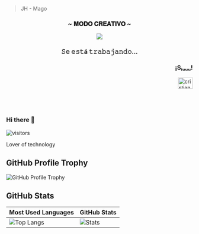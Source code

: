 <!-- ( comentarios _-_ )  -->

> JH - Mago  

<h3 align="center" >~ 𝐌𝐎𝐃𝐎 𝐂𝐑𝐄𝐀𝐓𝐈𝐕𝐎 ~</h3>

<p align="center"><img src="https://i.postimg.cc/pTqbVLSR/Herman-para-que-la-copia-xd.gif"></p>              
<h3 align="center" > 𝚂𝚎 𝚎𝚜𝚝á 𝚝𝚛𝚊𝚋𝚊𝚓𝚊𝚗𝚍𝚘... </h3>

<h3 align="right">¡Sᵢᵤᵤᵤ!</h3>
<a href="https://instagram.com/cristiano" target="blank"><img align="right" src="https://raw.githubusercontent.com/rahuldkjain/github-profile-readme-generator/master/src/images/icons/Social/instagram.svg" alt="cristiano" height="30" width="40" /></a>  
</p>



<br/> </p> <br> <br> <!-- ( Salto de Linea )  --> <br> 

### Hi there 👋
 ![visitors](https://page-views.glitch.me/badge?page_id=Joel-Huillca)
 
 Lover of technology

## GitHub Profile Trophy
![GitHub Profile Trophy](https://github-profile-trophy.vercel.app/?username=Joel-Huillca&theme=darkhub&margin-w=45)

## GitHub Stats
| Most Used Languages | GitHub Stats |
| ------------------- | ------------ |
| ![Top Langs](https://github-readme-stats.vercel.app/api/top-langs/?username=Joel-Huillca&show_icons=true&hide_title=true&hide_border=true&bg_color=0d1117&text_color=f0f6fc&layout=compact) | ![Stats](https://github-readme-stats.vercel.app/api/?username=Joel-Huillca&show_icons=true&hide_title=true&hide_border=true&bg_color=0d1117&text_color=f0f6fc&hide=issue) |





<!-- //Por ordenar _-_
**Birdnation/Birdnation** is a ✨ _special_ ✨ repository because its `README.md` (this file) appears on your GitHub profile.

Here are some ideas to get you started:

- 🔭 I’m currently working on ...
- 🌱 I’m currently learning ...
- 👯 I’m looking to collaborate on ...
- 🤔 I’m looking for help with ...
- 💬 Ask me about ...
- 📫 How to reach me: ...
- 😄 Pronouns: ...
- ⚡ Fun fact: ...
-->




